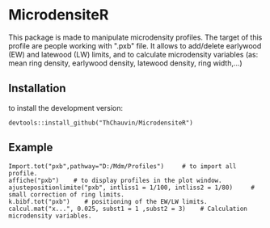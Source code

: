 # MicrodensiteR

This package is made to manipulate microdensity profiles. The target of this profile are people working with ".pxb" file. It allows to add/delete earlywood (EW) and latewood (LW) limits, and to calculate microdensity variables (as: mean ring density, earlywood density, latewood density, ring width,...)    

## Installation

to install the development version:

```
devtools::install_github("ThChauvin/MicrodensiteR")
```

## Example

```
Import.tot("pxb",pathway="D:/Mdm/Profiles")     # to import all profile.
affiche("pxb")    # to display profiles in the plot window.
ajustepositionlimite("pxb", intliss1 = 1/100, intliss2 = 1/80)     # small correction of ring limits.
k.bibf.tot("pxb")    # positioning of the EW/LW limits.
calcul.mat("x...", 0.025, subst1 = 1 ,subst2 = 3)    # Calculation microdensity variables.
